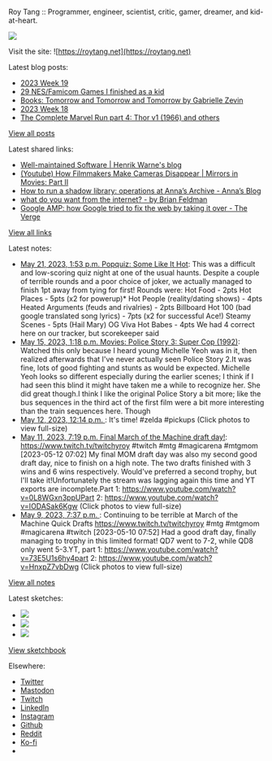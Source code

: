 Roy Tang :: Programmer, engineer, scientist, critic, gamer, dreamer, and kid-at-heart.

![](https://roytang.net/static/img/profile.jpg)

Visit the site: ![https://roytang.net](https://roytang.net)

Latest blog posts:

- [2023 Week 19](https://roytang.net/2023/05/2023-week-19/)
- [29 NES/Famicom Games I finished as a kid](https://roytang.net/2023/05/nes-games/)
- [Books: Tomorrow and Tomorrow and Tomorrow by Gabrielle Zevin](https://roytang.net/2023/05/tomorrow3/)
- [2023 Week 18](https://roytang.net/2023/05/2023-week-18/)
- [The Complete Marvel Run part 4: Thor v1 (1966) and others](https://roytang.net/2023/05/marvel-run-4-thor-etc/)

[View all posts](https://roytang.net/blog)

Latest shared links:

- [Well-maintained Software | Henrik Warne&#x27;s blog](https://roytang.net/2023/05/98120d36662f22ce5ccb4ac3ee5ae311/)
- [(Youtube) How Filmmakers Make Cameras Disappear | Mirrors in Movies: Part II](https://roytang.net/2023/05/db65f5be135892a1adb5fac1bcac8c3f/)
- [How to run a shadow library: operations at Anna’s Archive - Anna’s Blog](https://roytang.net/2023/05/01dcdd7c7a69f165ee4b4a68b4ee34fc/)
- [what do you want from the internet? - by Brian Feldman](https://roytang.net/2023/05/c30f441e60e856f9ea9232f6b4187175/)
- [Google AMP: how Google tried to fix the web by taking it over - The Verge](https://roytang.net/2023/05/e1c9e6edf21985f50f63609f47622fce/)

[View all links](https://roytang.net/links)

Latest notes:

- [May 21, 2023, 1:53 p.m. Popquiz: Some Like It Hot](https://roytang.net/2023/05/popquiz-hot/): This was a difficult and low-scoring quiz night at one of the usual haunts. Despite a couple of terrible rounds and a poor choice of joker, we actually managed to finish 1pt away from tying for first! Rounds were: Hot Food - 2pts Hot Places - 5pts (x2 for powerup)* Hot People (reality/dating shows) - 4pts Heated Arguments (feuds and rivalries) - 2pts Billboard Hot 100 (bad google translated song lyrics) - 7pts (x2 for successful Ace!) Steamy Scenes - 5pts (Hail Mary) OG Viva Hot Babes - 4pts We had 4 correct here on our tracker, but scorekeeper said
- [May 15, 2023, 1:18 p.m. Movies: Police Story 3: Super Cop (1992)](https://roytang.net/2023/05/police-story-3-super-cop-1992/): Watched this only because I heard young Michelle Yeoh was in it, then realized afterwards that I&#x27;ve never actually seen Police Story 2.It was fine, lots of good fighting and stunts as would be expected. Michelle Yeoh looks so different especially during the earlier scenes; I think if I had seen this blind it might have taken me a while to recognize her. She did great though.I think I like the original Police Story a bit more; like the bus sequences in the third act of the first film were a bit more interesting than the train sequences here. Though
- [May 12, 2023, 12:14 p.m. ](https://roytang.net/2023/05/110353768772670760/): It&#x27;s time! #zelda #pickups (Click photos to view full-size)
- [May 11, 2023, 7:19 p.m. Final March of the Machine draft day!](https://roytang.net/2023/05/53bd3fb678f3b99d28652d9887328960/): https://www.twitch.tv/twitchyroy #twitch #mtg #magicarena #mtgmom [2023-05-12 07:02] My final MOM draft day was also my second good draft day, nice to finish on a high note. The two drafts finished with 3 wins and 6 wins respectively. Would&#x27;ve preferred a second trophy, but I&#x27;ll take it!Unfortunately the stream was lagging again this time and YT exports are incomplete.Part 1: https://www.youtube.com/watch?v=0L8WGxn3ppUPart 2: https://www.youtube.com/watch?v=IODASak6Kgw (Click photos to view full-size)
- [May 9, 2023, 7:37 p.m. ](https://roytang.net/2023/05/cca4c439685b1fda6d9f49f80cc823ea/): Continuing to be terrible at March of the Machine Quick Drafts https://www.twitch.tv/twitchyroy #mtg #mtgmom #magicarena #twitch [2023-05-10 07:52] Had a good draft day, finally managing to trophy in this limited format! QD7 went to 7-2, while QD8 only went 5-3.YT, part 1: https://www.youtube.com/watch?v=73E5U1s6hy4part 2: https://www.youtube.com/watch?v=HnxpZ7vbDwg (Click photos to view full-size)

[View all notes](https://roytang.net/notes)

Latest sketches:


- ![](https://roytang.net/media/cache/3c/da/3cda657c471879c3cfa81b898b810cd6.jpg)
- ![](https://roytang.net/media/cache/a2/60/a260eacc913ee7c542024b154923702f.jpg)
- ![](https://roytang.net/media/cache/e0/88/e0888b7f7a1e342aba8cced2a0784cc4.jpg)

[View sketchbook](https://roytang.net/albums/sketchbook)


Elsewhere:

- [Twitter](https://twitter.com/roytang)
- [Mastodon](https://indieweb.social/@roytang)
- [Twitch](https://twitch.tv/twitchyroy)
- [LinkedIn](https://www.linkedin.com/in/roytang)
- [Instagram](https://instagram.com/roytang0400)
- [Github](https://github.com/roytang)
- [Reddit](https://reddit.com/u/hungryroy)
- [Ko-fi](https://ko-fi.com/roytang)
- [](mailto:hello@roytang.net)